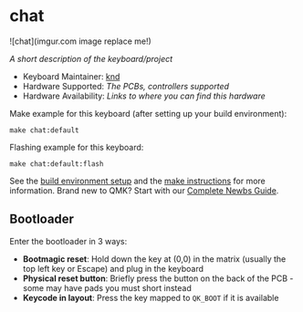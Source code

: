 # chat

![chat](imgur.com image replace me!)

*A short description of the keyboard/project*

* Keyboard Maintainer: [knd](https://github.com/knd)
* Hardware Supported: *The PCBs, controllers supported*
* Hardware Availability: *Links to where you can find this hardware*

Make example for this keyboard (after setting up your build environment):

    make chat:default

Flashing example for this keyboard:

    make chat:default:flash

See the [build environment setup](https://docs.qmk.fm/#/getting_started_build_tools) and the [make instructions](https://docs.qmk.fm/#/getting_started_make_guide) for more information. Brand new to QMK? Start with our [Complete Newbs Guide](https://docs.qmk.fm/#/newbs).

## Bootloader

Enter the bootloader in 3 ways:

* **Bootmagic reset**: Hold down the key at (0,0) in the matrix (usually the top left key or Escape) and plug in the keyboard
* **Physical reset button**: Briefly press the button on the back of the PCB - some may have pads you must short instead
* **Keycode in layout**: Press the key mapped to `QK_BOOT` if it is available
